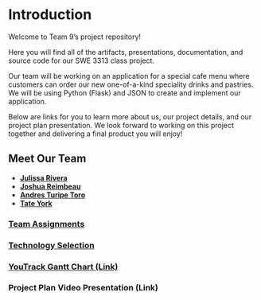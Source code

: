 # **Introduction**

Welcome to Team 9’s project repository!

Here you will find all of the artifacts, presentations, documentation, and source code for our SWE 3313 class project.

Our team will be working on an application for a special cafe menu where customers can order our new one-of-a-kind speciality drinks and pastries. We will be using Python (Flask) and JSON to create and implement our application.

Below are links for you to learn more about us, our project details, and our project plan presentation. We look forward to working on this project together and delivering a final product you will enjoy!

## **Meet Our Team** 

- **[Julissa Rivera](Resumes/julissa.md)**
- **[Joshua Reimbeau](Resumes/joshua.md)**
- **[Andres Turipe Toro](Resumes/andres.md)**
- **[Tate York](Resumes/tate.md)**

### **[Team Assignments](Team%20Assignments.md)**

### **[Technology Selection](Technology%20Description.md)**

### **[YouTrack Gantt Chart (Link)](https://swe3313-team9.youtrack.cloud/gantt-charts/226-0)**

### **Project Plan Video Presentation** (Link)
